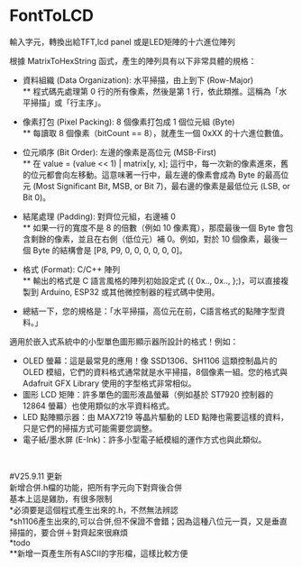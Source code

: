 # FontToLCD
輸入字元，轉換出給TFT,lcd panel 或是LED矩陣的十六進位陣列

根據 MatrixToHexString 函式，產生的陣列具有以下非常具體的規格：<br/>

* 資料組織 (Data Organization): 水平掃描，由上到下 (Row-Major)<br/>
** 程式碼先處理第 0 行的所有像素，然後是第 1 行，依此類推。這稱為「水平掃描」或「行主序」。<br/>
* 像素打包 (Pixel Packing): 8 個像素打包成 1 個位元組 (Byte)<br/>
** 每讀取 8 個像素（bitCount == 8），就產生一個 0xXX 的十六進位數值。<br/>
* 位元順序 (Bit Order): 左邊的像素是高位元 (MSB-First)<br/>
** 在 value = (value << 1) | matrix[y, x]; 這行中，每一次新的像素進來，舊的位元都會向左移動。這意味著一行中，最左邊的像素會成為 Byte 的最高位元 (Most Significant Bit, MSB, or Bit 7)，最右邊的像素是最低位元 (LSB, or Bit 0)。<br/>
* 結尾處理 (Padding): 對齊位元組，右邊補 0<br/>
** 如果一行的寬度不是 8 的倍數（例如 10 像素寬），那麼最後一個 Byte 會包含剩餘的像素，並且在右側（低位元）補 0。例如，對於 10 個像素，最後一個 Byte 的結構會是 [P8, P9, 0, 0, 0, 0, 0, 0]。<br/>
* 格式 (Format): C/C++ 陣列<br/>
** 輸出的格式是 C 語言風格的陣列初始設定式 ({ 0x.., 0x.., };)，可以直接複製到 Arduino, ESP32 或其他微控制器的程式碼中使用。<br/>

* 總結一下，您的規格是：「水平掃描，高位元在前，C語言格式的點陣字型資料。」<br/>

適用於嵌入式系統中的小型單色圖形顯示器所設計的格式！例如：
* OLED 螢幕：這是最常見的應用！像 SSD1306、SH1106 這類控制晶片的 OLED 模組，它們的資料格式通常就是水平掃描，8個像素一組。您的格式與 Adafruit GFX Library 使用的字型格式非常相似。
* 圖形 LCD 矩陣：許多單色的圖形液晶螢幕（例如基於 ST7920 控制器的 12864 螢幕）也使用類似的水平資料格式。
* LED 點陣顯示器：由 MAX7219 等晶片驅動的 LED 點陣也需要這樣的資料，只是它們的掃描方式可能需要您調整。
* 電子紙/墨水屏 (E-Ink)：許多小型電子紙模組的運作方式也與此類似。
<br/>

#V25.9.11 更新
<br/>
新增合併.h檔的功能，把所有字元向下對齊後合併<br/>
基本上這是雞肋，有很多限制<br/>
*必須要是這個程式產生出來的.h，不然無法辨認<br/>
*sh1106產生出來的,可以合併,但不保證不會錯；因為這種八位元一頁，又是垂直掃描的，要合併＋對齊起來很麻煩<br/>
*todo<br/>
    **新增一頁產生所有ASCII的字形檔，這樣比較方便<br/>





